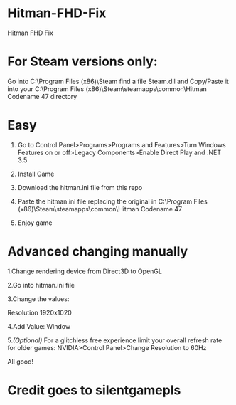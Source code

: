 # Hitman-FHD-Fix
Hitman FHD Fix

# For Steam versions only:
Go into C:\Program Files (x86)\Steam find a file Steam.dll and Copy/Paste it into your C:\Program Files (x86)\Steam\steamapps\common\Hitman Codename 47 directory 

# Easy

1. Go to Control Panel>Programs>Programs and Features>Turn Windows Features on or off>Legacy Components>Enable Direct Play and .NET 3.5

2. Install Game

3. Download the hitman.ini file from this repo

4. Paste the hitman.ini file replacing the original in C:\Program Files (x86)\Steam\steamapps\common\Hitman Codename 47

5. Enjoy game

# Advanced changing manually

1.Change rendering device from Direct3D to OpenGL

2.Go into hitman.ini file

3.Change the values:

Resolution 1920x1020

4.Add Value:
Window

5.*(Optional)* For a glitchless free experience limit your overall refresh rate for older games:
NVIDIA>Control Panel>Change Resolution to 60Hz

All good!
# Credit goes to silentgamepls
